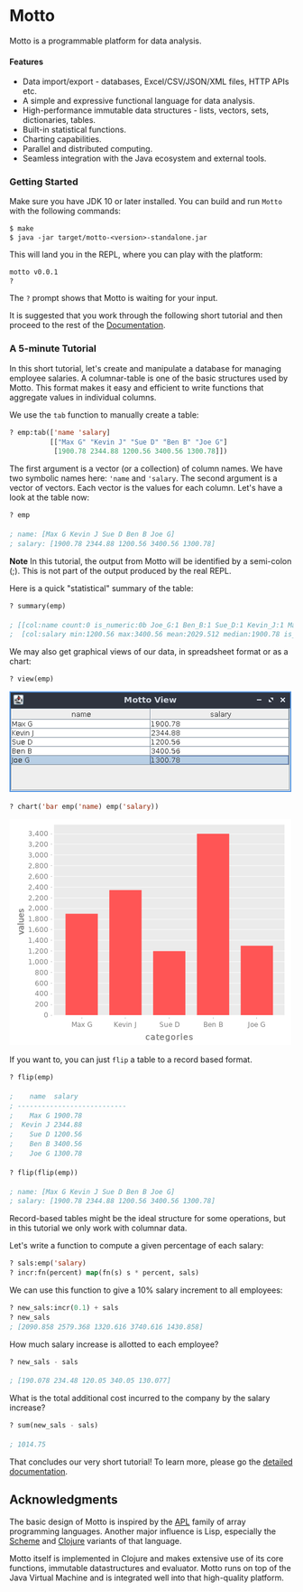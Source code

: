 # Motto

Motto is a programmable platform for data analysis.

#### Features

 - Data import/export - databases, Excel/CSV/JSON/XML files, HTTP APIs etc.
 - A simple and expressive functional language for data analysis.
 - High-performance immutable data structures - lists, vectors, sets, dictionaries, tables.
 - Built-in statistical functions.
 - Charting capabilities.
 - Parallel and distributed computing.
 - Seamless integration with the Java ecosystem and external tools.

### Getting Started

Make sure you have JDK 10 or later installed. You can build and run `Motto` with the following commands:

```
$ make
$ java -jar target/motto-<version>-standalone.jar
```

This will land you in the REPL, where you can play with the platform:

```
motto v0.0.1
?
```

The `?` prompt shows that Motto is waiting for your input.

It is suggested that you work through the following short tutorial and then
proceed to the rest of the [Documentation](docs/index.md).

### A 5-minute Tutorial

In this short tutorial, let's create and manipulate a database for managing employee salaries.
A columnar-table is one of the basic structures used by Motto. This format makes it easy and efficient to
write functions that aggregate values in individual columns.

We use the `tab` function to manually create a table:

```lisp
? emp:tab(['name 'salary]
          [["Max G" "Kevin J" "Sue D" "Ben B" "Joe G"]
           [1900.78 2344.88 1200.56 3400.56 1300.78]])
```

The first argument is a vector (or a collection) of column names. We have two symbolic names here: `'name` and `'salary`.
The second argument is a vector of vectors. Each vector is the values for each column.
Let's have a look at the table now:

```lisp
? emp

; name: [Max G Kevin J Sue D Ben B Joe G]
; salary: [1900.78 2344.88 1200.56 3400.56 1300.78]
```

**Note** In this tutorial, the output from Motto will be identified by a semi-colon (;).
This is not part of the output produced by the real REPL.

Here is a quick "statistical" summary of the table:

```lisp
? summary(emp)

; [[col:name count:0 is_numeric:0b Joe_G:1 Ben_B:1 Sue_D:1 Kevin_J:1 Max_G:1]
;  [col:salary min:1200.56 max:3400.56 mean:2029.512 median:1900.78 is_numeric:1b]]
```

We may also get graphical views of our data, in spreadsheet format or as a chart:

```lisp
? view(emp)
```
![employee data](docs/images/saldat.png)

```lisp
? chart('bar emp('name) emp('salary))
```

![employee chart](docs/images/salchart.png)

If you want to, you can just `flip` a table to a record based format.

```lisp
? flip(emp)

;    name  salary
; ---------------------------
;    Max G 1900.78
;  Kevin J 2344.88
;    Sue D 1200.56
;    Ben B 3400.56
;    Joe G 1300.78

? flip(flip(emp))

; name: [Max G Kevin J Sue D Ben B Joe G]
; salary: [1900.78 2344.88 1200.56 3400.56 1300.78]
```

Record-based tables might be the ideal structure for
some operations, but in this tutorial we only work with columnar data.

Let's write a function to compute a given percentage of each salary:

```lisp
? sals:emp('salary)
? incr:fn(percent) map(fn(s) s * percent, sals)
```

We can use this function to give a 10% salary increment to all employees:

```lisp
? new_sals:incr(0.1) + sals
? new_sals
; [2090.858 2579.368 1320.616 3740.616 1430.858]
```

How much salary increase is allotted to each employee?

```lisp
? new_sals - sals

; [190.078 234.48 120.05 340.05 130.077]
```

What is the total additional cost incurred to the company by the salary increase?

```lisp
? sum(new_sals - sals)

; 1014.75
```

That concludes our very short tutorial!
To learn more, please go the [detailed documentation](docs/index.md).

## Acknowledgments

The basic design of Motto is inspired by the <a href="https://en.wikipedia.org/wiki/APL_(programming_language)" target="_blank">APL</a>
family of array programming languages. Another major influence is Lisp,
especially the <a href="https://en.wikipedia.org/wiki/Scheme_%28programming_language%29" target="_blank">Scheme</a>
and <a href="https://clojure.org/" target="_blank">Clojure</a> variants of that language.

Motto itself is implemented in Clojure and makes extensive use of its core functions, immutable datastructures and evaluator.
Motto runs on top of the Java Virtual Machine and is integrated well into that high-quality platform.